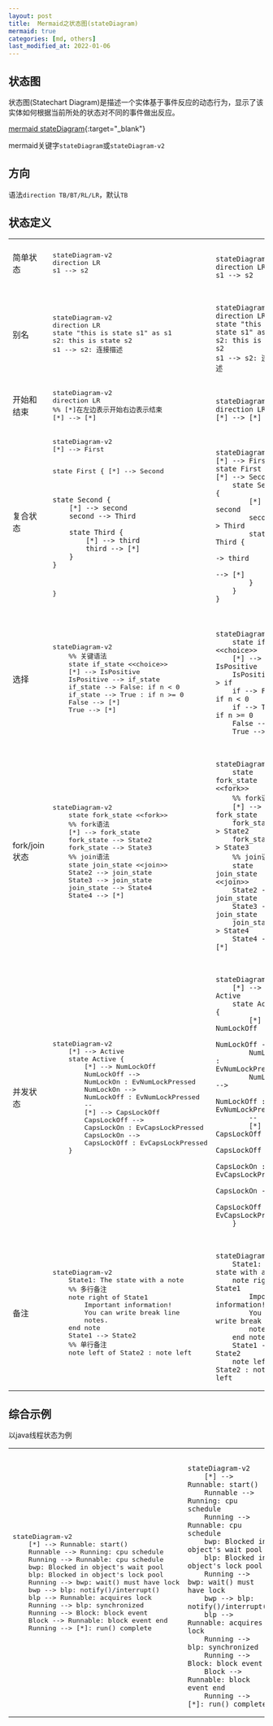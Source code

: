 ```yaml
---
layout: post
title:  Mermaid之状态图(stateDiagram)
mermaid: true
categories: [md, others]
last_modified_at: 2022-01-06
---
```


## 状态图
状态图(Statechart Diagram)是描述一个实体基于事件反应的动态行为，显示了该实体如何根据当前所处的状态对不同的事件做出反应。

[mermaid stateDiagram](https://mermaid-js.github.io/mermaid/#/stateDiagram){:target="_blank"}

mermaid关键字`stateDiagram`或`stateDiagram-v2`

## 方向

语法`direction TB/BT/RL/LR`，默认`TB`

## 状态定义

<table>
<tr>
<td>简单状态</td>
<td>
<pre>
stateDiagram-v2
direction LR
s1 --> s2
</pre>
</td>
<td>
<pre><code class="language-mermaid">
stateDiagram-v2
direction LR
s1 --> s2
</code></pre>
</td>
</tr>

<tr>
<td>别名</td>
<td>
<pre>
stateDiagram-v2
direction LR
state "this is state s1" as s1
s2: this is state s2
s1 --> s2: 连接描述
</pre>
</td>
<td>
<pre><code class="language-mermaid">
stateDiagram-v2
direction LR
state "this is state s1" as s1
s2: this is state s2
s1 --> s2: 连接描述
</code></pre>
</td>
</tr>

<tr>
<td>开始和结束</td>
<td>
<pre>
stateDiagram-v2
direction LR
%% [*]在左边表示开始右边表示结束
[*] --> [*]
</pre>
</td>
<td>
<pre><code class="language-mermaid">
stateDiagram-v2
direction LR
[*] --> [*]
</code></pre>
</td>
</tr>

<tr>
<td>复合状态</td>
<td>
<pre>
stateDiagram-v2
[*] --> First

state First {
    [*] --> Second

    state Second {
        [*] --> second
        second --> Third

        state Third {
            [*] --> third
            third --> [*]
        }
    }
}
</pre>
</td>
<td>
<pre><code class="language-mermaid">
stateDiagram-v2
[*] --> First
state First {
[*] --> Second
    state Second {
        [*] --> second
        second --> Third
        state Third {
            [*] --> third
            third --> [*]
        }
    }
}
</code></pre>
</td>
</tr>

<tr>
<td>选择</td>
<td>
<pre>
stateDiagram-v2
    %% 关键语法
    state if_state &lt;&lt;choice>>
    [*] --> IsPositive
    IsPositive --> if_state
    if_state --> False: if n < 0
    if_state --> True : if n >= 0
    False --> [*]
    True --> [*]
</pre>
</td>
<td>
<pre><code class="language-mermaid">
stateDiagram-v2
    state if &lt;&lt;choice>>
    [*] --> IsPositive
    IsPositive --> if
    if --> False: if n < 0
    if --> True : if n >= 0
    False --> [*]
    True --> [*]
</code></pre>
</td>
</tr>

<tr>
<td>fork/join状态</td>
<td>
<pre>
stateDiagram-v2
    state fork_state &lt;&lt;fork>>
    %% fork语法
    [*] --> fork_state
    fork_state --> State2
    fork_state --> State3
    %% join语法
    state join_state &lt;&lt;join>>
    State2 --> join_state
    State3 --> join_state
    join_state --> State4
    State4 --> [*]
</pre>
</td>
<td>
<pre><code class="language-mermaid">
stateDiagram-v2
    state fork_state &lt;&lt;fork>>
    %% fork语法
    [*] --> fork_state
    fork_state --> State2
    fork_state --> State3
    %% join语法
    state join_state &lt;&lt;join>>
    State2 --> join_state
    State3 --> join_state
    join_state --> State4
    State4 --> [*]
</code></pre>
</td>
</tr>

<tr>
<td>并发状态</td>
<td>
<pre>
stateDiagram-v2
    [*] --> Active
    state Active {
        [*] --> NumLockOff
        NumLockOff --> 
        NumLockOn : EvNumLockPressed
        NumLockOn --> 
        NumLockOff : EvNumLockPressed
        --
        [*] --> CapsLockOff
        CapsLockOff --> 
        CapsLockOn : EvCapsLockPressed
        CapsLockOn --> 
        CapsLockOff : EvCapsLockPressed
    }
</pre>
</td>
<td>
<pre><code class="language-mermaid">
stateDiagram-v2
    [*] --> Active
    state Active {
        [*] --> NumLockOff
        NumLockOff --> 
        NumLockOn : EvNumLockPressed
        NumLockOn --> 
        NumLockOff : EvNumLockPressed
        --
        [*] --> CapsLockOff
        CapsLockOff --> 
        CapsLockOn : EvCapsLockPressed
        CapsLockOn --> 
        CapsLockOff : EvCapsLockPressed
    }
</code></pre>
</td>
</tr>

<tr>
<td>备注</td>
<td>
<pre>
stateDiagram-v2
    State1: The state with a note
    %% 多行备注
    note right of State1
        Important information!
        You can write break line
        notes.
    end note
    State1 --> State2
    %% 单行备注
    note left of State2 : note left
</pre>
</td>
<td>
<pre><code class="language-mermaid">
stateDiagram-v2
    State1: The state with a note
    note right of State1
        Important information!
        You can write break line
        notes.
    end note
    State1 --> State2
    note left of State2 : note left
</code></pre>
</td>
</tr>
</table>

## 综合示例
以java线程状态为例

<table>
<tr>
<td><pre>
stateDiagram-v2
    [*] --> Runnable: start()
    Runnable --> Running: cpu schedule
    Running --> Runnable: cpu schedule
    bwp: Blocked in object's wait pool
    blp: Blocked in object's lock pool
    Running --> bwp: wait() must have lock
    bwp --> blp: notify()/interrupt()
    blp --> Runnable: acquires lock
    Running --> blp: synchronized
    Running --> Block: block event
    Block --> Runnable: block event end
    Running --> [*]: run() complete
</pre></td>
<td><pre><code class="language-mermaid">
stateDiagram-v2
    [*] --> Runnable: start()
    Runnable --> Running: cpu schedule
    Running --> Runnable: cpu schedule
    bwp: Blocked in object's wait pool
    blp: Blocked in object's lock pool
    Running --> bwp: wait() must have lock
    bwp --> blp: notify()/interrupt()
    blp --> Runnable: acquires lock
    Running --> blp: synchronized
    Running --> Block: block event
    Block --> Runnable: block event end
    Running --> [*]: run() complete
</code></pre></td>
</tr>
</table>